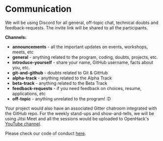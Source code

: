 # Communication

We will be using Discord for all general, off-topic chat, technical doubts and feedback-requests. The invite link will be shared to all the participants.

**Channels:**

* **announcements** - all the important updates on events, workshops, meets, etc
* **general** - anything related to the program, coding, doubts, projects, etc.
* **introduce-yourself** - share your name, GitHub username, facts about you, etc.
* **git-and-github** - doubts related to Git & GitHub
* **alpha-track** - anything related to the Alpha Track
* **beta-track** - anything related to the Beta Track
* **feedback-requests** - if you need feedback on choices, resume, applications, etc
* **off-topic** - anything unrelated to the program! :D

Your project would also have an associated Gitter chatroom integrated with the GitHub repo. For the weekly stand-ups and show-and-tells, we will be using Jitsi Meet and all the sessions would be uploaded to OpenHack's [YouTube channel](https://www.youtube.com/channel/UCWFTHKmCRTlBx-XWhHuGSKg).

Please check our code of conduct [here](https://openhack.gitbook.io/openhack-20/code-of-conduct).

